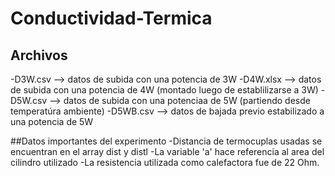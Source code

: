 # Conductividad-Termica

## Archivos
-D3W.csv --> datos de subida con una potencia de 3W
-D4W.xlsx --> datos de subida con una potencia de 4W (montado luego de establilizarse a 3W)
-D5W.csv --> datos de subida con una potenciaa de 5W (partiendo desde temperatúra ambiente)
-D5WB.csv --> datos de bajada previo estabilizado a una potencia de 5W

##Datos importantes del experimento
-Distancia de termocuplas usadas se encuentran en el array dist y distl
-La variable 'a' hace referencia al area del cilindro utilizado 
-La resistencia utilizada como calefactora fue de 22 Ohm.
